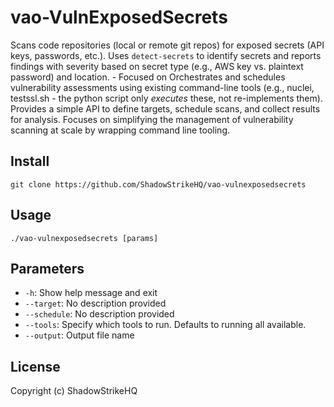 # vao-VulnExposedSecrets
Scans code repositories (local or remote git repos) for exposed secrets (API keys, passwords, etc.). Uses `detect-secrets` to identify secrets and reports findings with severity based on secret type (e.g., AWS key vs. plaintext password) and location. - Focused on Orchestrates and schedules vulnerability assessments using existing command-line tools (e.g., nuclei, testssl.sh - the python script only *executes* these, not re-implements them). Provides a simple API to define targets, schedule scans, and collect results for analysis. Focuses on simplifying the management of vulnerability scanning at scale by wrapping command line tooling.

## Install
`git clone https://github.com/ShadowStrikeHQ/vao-vulnexposedsecrets`

## Usage
`./vao-vulnexposedsecrets [params]`

## Parameters
- `-h`: Show help message and exit
- `--target`: No description provided
- `--schedule`: No description provided
- `--tools`: Specify which tools to run. Defaults to running all available.
- `--output`: Output file name

## License
Copyright (c) ShadowStrikeHQ

